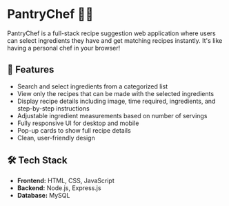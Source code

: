 # PantryChef 🍳🥦

PantryChef is a full-stack recipe suggestion web application where users can select ingredients they have and get matching recipes instantly. It's like having a personal chef in your browser!

## 🚀 Features

- Search and select ingredients from a categorized list
- View only the recipes that can be made with the selected ingredients
- Display recipe details including image, time required, ingredients, and step-by-step instructions
- Adjustable ingredient measurements based on number of servings
- Fully responsive UI for desktop and mobile
- Pop-up cards to show full recipe details
- Clean, user-friendly design

## 🛠️ Tech Stack

- **Frontend:** HTML, CSS, JavaScript
- **Backend:** Node.js, Express.js
- **Database:** MySQL


